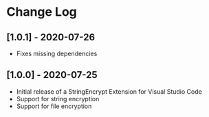 # Change Log

## [1.0.1] - 2020-07-26

- Fixes missing dependencies


## [1.0.0] - 2020-07-25

- Initial release of a StringEncrypt Extension for Visual Studio Code
- Support for string encryption
- Support for file encryption
